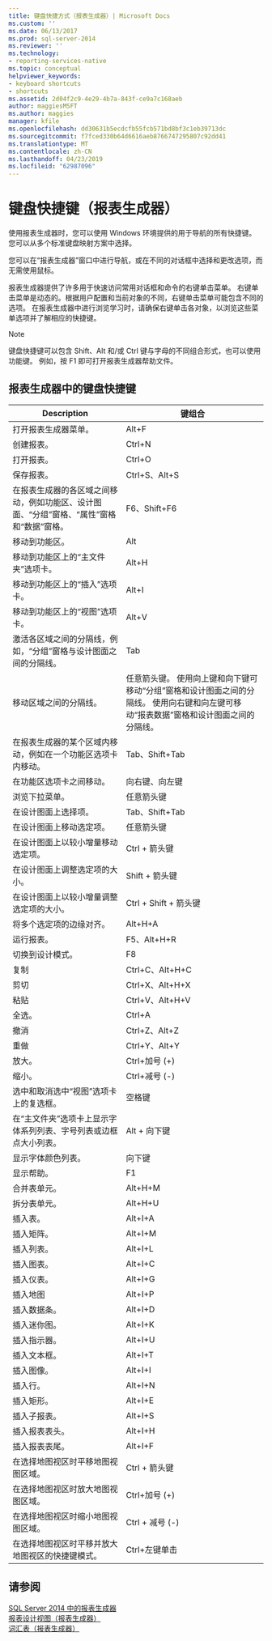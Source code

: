 ```yaml
---
title: 键盘快捷方式（报表生成器）| Microsoft Docs
ms.custom: ''
ms.date: 06/13/2017
ms.prod: sql-server-2014
ms.reviewer: ''
ms.technology:
- reporting-services-native
ms.topic: conceptual
helpviewer_keywords:
- keyboard shortcuts
- shortcuts
ms.assetid: 2d04f2c9-4e29-4b7a-843f-ce9a7c168aeb
author: maggiesMSFT
ms.author: maggies
manager: kfile
ms.openlocfilehash: dd30631b5ecdcfb55fcb571bd8bf3c1eb39713dc
ms.sourcegitcommit: f7fced330b64d6616aeb8766747295807c92dd41
ms.translationtype: MT
ms.contentlocale: zh-CN
ms.lasthandoff: 04/23/2019
ms.locfileid: "62987096"
---
```

# <a name="keyboard-shortcuts-report-builder"></a>键盘快捷键（报表生成器）
  使用报表生成器时，您可以使用 Windows 环境提供的用于导航的所有快捷键。 您可以从多个标准键盘映射方案中选择。  
  
 您可以在“报表生成器”窗口中进行导航，或在不同的对话框中选择和更改选项，而无需使用鼠标。  
  
 报表生成器提供了许多用于快速访问常用对话框和命令的右键单击菜单。 右键单击菜单是动态的。根据用户配置和当前对象的不同，右键单击菜单可能包含不同的选项。 在报表生成器中进行浏览学习时，请确保右键单击各对象，以浏览这些菜单选项并了解相应的快捷键。  
  
> [!NOTE]  
>  键盘快捷键可以包含 Shift、Alt 和/或 Ctrl 键与字母的不同组合形式，也可以使用功能键。 例如，按 F1 即可打开报表生成器帮助文件。  
  
## <a name="keyboard-shortcuts-in-report-builder"></a>报表生成器中的键盘快捷键  
  
|Description|键组合|  
|-----------------|---------------------|  
|打开报表生成器菜单。|Alt+F|  
|创建报表。|Ctrl+N|  
|打开报表。|Ctrl+O|  
|保存报表。|Ctrl+S、Alt+S|  
|在报表生成器的各区域之间移动，例如功能区、设计图面、“分组”窗格、“属性”窗格和“数据”窗格。|F6、Shift+F6|  
|移动到功能区。|Alt|  
|移动到功能区上的“主文件夹”选项卡。|Alt+H|  
|移动到功能区上的“插入”选项卡。|Alt+I|  
|移动到功能区上的“视图”选项卡。|Alt+V|  
|激活各区域之间的分隔线，例如，“分组”窗格与设计图面之间的分隔线。|Tab|  
|移动区域之间的分隔线。|任意箭头键。 使用向上键和向下键可移动“分组”窗格和设计图面之间的分隔线。 使用向右键和向左键可移动“报表数据”窗格和设计图面之间的分隔线。|  
|在报表生成器的某个区域内移动，例如在一个功能区选项卡内移动。|Tab、Shift+Tab|  
|在功能区选项卡之间移动。|向右键、向左键|  
|浏览下拉菜单。|任意箭头键|  
|在设计图面上选择项。|Tab、Shift+Tab|  
|在设计图面上移动选定项。|任意箭头键|  
|在设计图面上以较小增量移动选定项。|Ctrl + 箭头键|  
|在设计图面上调整选定项的大小。|Shift + 箭头键|  
|在设计图面上以较小增量调整选定项的大小。|Ctrl + Shift + 箭头键|  
|将多个选定项的边缘对齐。|Alt+H+A|  
|运行报表。|F5、Alt+H+R|  
|切换到设计模式。|F8|  
|复制|Ctrl+C、Alt+H+C|  
|剪切|Ctrl+X、Alt+H+X|  
|粘贴|Ctrl+V、Alt+H+V|  
|全选。|Ctrl+A|  
|撤消|Ctrl+Z、Alt+Z|  
|重做|Ctrl+Y、Alt+Y|  
|放大。|Ctrl+加号 (+)|  
|缩小。|Ctrl+减号 (-)|  
|选中和取消选中“视图”选项卡上的复选框。|空格键|  
|在“主文件夹”选项卡上显示字体系列列表、字号列表或边框点大小列表。|Alt + 向下键|  
|显示字体颜色列表。|向下键|  
|显示帮助。|F1|  
|合并表单元。|Alt+H+M|  
|拆分表单元。|Alt+H+U|  
|插入表。|Alt+I+A|  
|插入矩阵。|Alt+I+M|  
|插入列表。|Alt+I+L|  
|插入图表。|Alt+I+C|  
|插入仪表。|Alt+I+G|  
|插入地图|Alt+I+P|  
|插入数据条。|Alt+I+D|  
|插入迷你图。|Alt+I+K|  
|插入指示器。|Alt+I+U|  
|插入文本框。|Alt+I+T|  
|插入图像。|Alt+I+I|  
|插入行。|Alt+I+N|  
|插入矩形。|Alt+I+E|  
|插入子报表。|Alt+I+S|  
|插入报表表头。|Alt+I+H|  
|插入报表表尾。|Alt+I+F|  
|在选择地图视区时平移地图视图区域。|Ctrl + 箭头键|  
|在选择地图视区时放大地图视图区域。|Ctrl+加号 (+)|  
|在选择地图视区时缩小地图视图区域。|Ctrl + 减号 (-)|  
|在选择地图视区时平移并放大地图视区的快捷键模式。|Ctrl+左键单击|  
  
## <a name="see-also"></a>请参阅  
 [SQL Server 2014 中的报表生成器](report-builder-in-sql-server-2016.md)   
 [报表设计视图（报表生成器）](report-design-view-report-builder.md)   
 [词汇表（报表生成器）](glossary-report-builder.md)  
  
  
